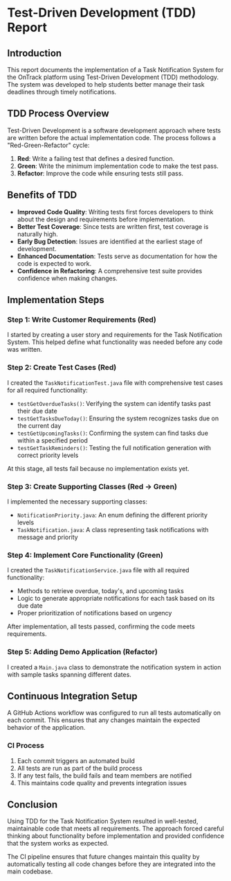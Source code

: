 # Test-Driven Development (TDD) Report

## Introduction

This report documents the implementation of a Task Notification System for the OnTrack platform using Test-Driven Development (TDD) methodology. The system was developed to help students better manage their task deadlines through timely notifications.

## TDD Process Overview

Test-Driven Development is a software development approach where tests are written before the actual implementation code. The process follows a "Red-Green-Refactor" cycle:

1. **Red**: Write a failing test that defines a desired function.
2. **Green**: Write the minimum implementation code to make the test pass.
3. **Refactor**: Improve the code while ensuring tests still pass.

## Benefits of TDD

- **Improved Code Quality**: Writing tests first forces developers to think about the design and requirements before implementation.
- **Better Test Coverage**: Since tests are written first, test coverage is naturally high.
- **Early Bug Detection**: Issues are identified at the earliest stage of development.
- **Enhanced Documentation**: Tests serve as documentation for how the code is expected to work.
- **Confidence in Refactoring**: A comprehensive test suite provides confidence when making changes.

## Implementation Steps

### Step 1: Write Customer Requirements (Red)

I started by creating a user story and requirements for the Task Notification System. This helped define what functionality was needed before any code was written.

### Step 2: Create Test Cases (Red)

I created the `TaskNotificationTest.java` file with comprehensive test cases for all required functionality:
- `testGetOverdueTasks()`: Verifying the system can identify tasks past their due date
- `testGetTasksDueToday()`: Ensuring the system recognizes tasks due on the current day
- `testGetUpcomingTasks()`: Confirming the system can find tasks due within a specified period
- `testGetTaskReminders()`: Testing the full notification generation with correct priority levels

At this stage, all tests fail because no implementation exists yet.

### Step 3: Create Supporting Classes (Red → Green)

I implemented the necessary supporting classes:
- `NotificationPriority.java`: An enum defining the different priority levels
- `TaskNotification.java`: A class representing task notifications with message and priority

### Step 4: Implement Core Functionality (Green)

I created the `TaskNotificationService.java` file with all required functionality:
- Methods to retrieve overdue, today's, and upcoming tasks
- Logic to generate appropriate notifications for each task based on its due date
- Proper prioritization of notifications based on urgency

After implementation, all tests passed, confirming the code meets requirements.

### Step 5: Adding Demo Application (Refactor)

I created a `Main.java` class to demonstrate the notification system in action with sample tasks spanning different dates.

## Continuous Integration Setup

A GitHub Actions workflow was configured to run all tests automatically on each commit. This ensures that any changes maintain the expected behavior of the application.

### CI Process

1. Each commit triggers an automated build
2. All tests are run as part of the build process
3. If any test fails, the build fails and team members are notified
4. This maintains code quality and prevents integration issues

## Conclusion

Using TDD for the Task Notification System resulted in well-tested, maintainable code that meets all requirements. The approach forced careful thinking about functionality before implementation and provided confidence that the system works as expected.

The CI pipeline ensures that future changes maintain this quality by automatically testing all code changes before they are integrated into the main codebase. 